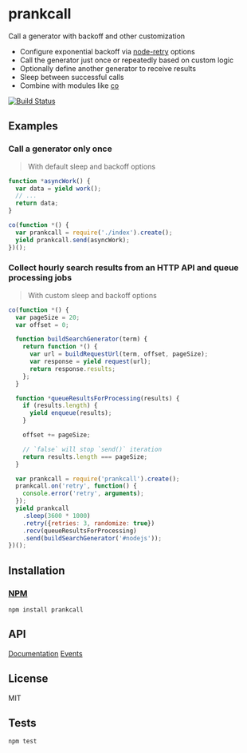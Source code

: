 # prankcall

Call a generator with backoff and other customization

- Configure exponential backoff via [node-retry](https://github.com/tim-kos/node-retry#api) options
- Call the generator just once or repeatedly based on custom logic
- Optionally define another generator to receive results
- Sleep between successful calls
- Combine with modules like [co](https://github.com/visionmedia/co)

[![Build Status](https://travis-ci.org/codeactual/prankcall.png)](https://travis-ci.org/codeactual/prankcall)

## Examples

### Call a generator only once

> With default sleep and backoff options

```js
function *asyncWork() {
  var data = yield work();
  // ...
  return data;
}

co(function *() {
  var prankcall = require('./index').create();
  yield prankcall.send(asyncWork);
})();
```

### Collect hourly search results from an HTTP API and queue processing jobs

> With custom sleep and backoff options

```js
co(function *() {
  var pageSize = 20;
  var offset = 0;

  function buildSearchGenerator(term) {
    return function *() {
      var url = buildRequestUrl(term, offset, pageSize);
      var response = yield request(url);
      return response.results;
    };
  }

  function *queueResultsForProcessing(results) {
    if (results.length) {
      yield enqueue(results);
    }

    offset += pageSize;

    // `false` will stop `send()` iteration
    return results.length === pageSize;
  }

  var prankcall = require('prankcall').create();
  prankcall.on('retry', function() {
    console.error('retry', arguments);
  });
  yield prankcall
    .sleep(3600 * 1000)
    .retry({retries: 3, randomize: true})
    .recv(queueResultsForProcessing)
    .send(buildSearchGenerator('#nodejs'));
})();
```

## Installation

### [NPM](https://npmjs.org/package/prankcall)

    npm install prankcall

## API

[Documentation](docs/Prankcall.md)
[Events](docs/events.md)

## License

  MIT

## Tests

    npm test

